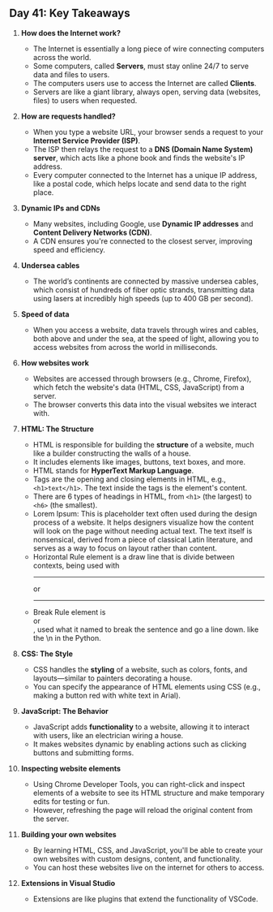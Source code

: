 ## Day 41: Key Takeaways

1. **How does the Internet work?**

   - The Internet is essentially a long piece of wire connecting computers across the world.
   - Some computers, called **Servers**, must stay online 24/7 to serve data and files to users.
   - The computers users use to access the Internet are called **Clients**.
   - Servers are like a giant library, always open, serving data (websites, files) to users when requested.

2. **How are requests handled?**

   - When you type a website URL, your browser sends a request to your **Internet Service Provider (ISP)**.
   - The ISP then relays the request to a **DNS (Domain Name System) server**, which acts like a phone book and finds the website's IP address.
   - Every computer connected to the Internet has a unique IP address, like a postal code, which helps locate and send data to the right place.

3. **Dynamic IPs and CDNs**

   - Many websites, including Google, use **Dynamic IP addresses** and **Content Delivery Networks (CDN)**.
   - A CDN ensures you're connected to the closest server, improving speed and efficiency.

4. **Undersea cables**

   - The world’s continents are connected by massive undersea cables, which consist of hundreds of fiber optic strands, transmitting data using lasers at incredibly high speeds (up to 400 GB per second).

5. **Speed of data**

   - When you access a website, data travels through wires and cables, both above and under the sea, at the speed of light, allowing you to access websites from across the world in milliseconds.

6. **How websites work**

   - Websites are accessed through browsers (e.g., Chrome, Firefox), which fetch the website's data (HTML, CSS, JavaScript) from a server.
   - The browser converts this data into the visual websites we interact with.

7. **HTML: The Structure**

   - HTML is responsible for building the **structure** of a website, much like a builder constructing the walls of a house.
   - It includes elements like images, buttons, text boxes, and more.
   - HTML stands for **HyperText Markup Language**.
   - Tags are the opening and closing elements in HTML, e.g., `<h1>text</h1>`. The text inside the tags is the element's content.
   - There are 6 types of headings in HTML, from `<h1>` (the largest) to `<h6>` (the smallest).
   - Lorem Ipsum: This is placeholder text often used during the design process of a website. It helps designers visualize how the content will look on the page without needing actual text. The text itself is nonsensical, derived from a piece of classical Latin literature, and serves as a way to focus on layout rather than content.
   - Horizontal Rule element is a draw line that is divide between contexts, being used with <hr/>or <hr>
   - Break Rule element is <br/> or <br>, used what it named to break the sentence and go a line down. like the \n in the Python.

8. **CSS: The Style**

   - CSS handles the **styling** of a website, such as colors, fonts, and layouts—similar to painters decorating a house.
   - You can specify the appearance of HTML elements using CSS (e.g., making a button red with white text in Arial).

9. **JavaScript: The Behavior**

   - JavaScript adds **functionality** to a website, allowing it to interact with users, like an electrician wiring a house.
   - It makes websites dynamic by enabling actions such as clicking buttons and submitting forms.

10. **Inspecting website elements**

    - Using Chrome Developer Tools, you can right-click and inspect elements of a website to see its HTML structure and make temporary edits for testing or fun.
    - However, refreshing the page will reload the original content from the server.

11. **Building your own websites**

    - By learning HTML, CSS, and JavaScript, you'll be able to create your own websites with custom designs, content, and functionality.
    - You can host these websites live on the internet for others to access.

12. **Extensions in Visual Studio**
    - Extensions are like plugins that extend the functionality of VSCode.
